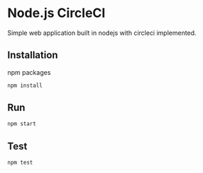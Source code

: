 # Node.js CircleCI

Simple web application built in nodejs with circleci implemented.

## Installation

npm packages

```bash
npm install
```

## Run

```bash
npm start
```

## Test

```bash
npm test
```
